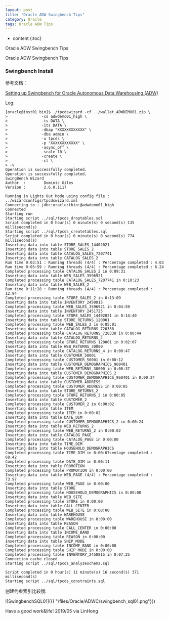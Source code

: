 ```yaml
---
layout: post
title: "Oracle ADW Swingbench Tips"
category: Oracle
tags: Oracle ADW Tips
---
```


* content
{:toc}

Oracle ADW Swingbench Tips

Oracle ADW Swingbench Tips










### Swingbench Install

参考文档：

[Setting up Swingbench for Oracle Autonomous Data Warehousing (ADW)](http://www.dominicgiles.com/blog/files/7fd178b363b32b85ab889edfca6cadb2-170.html)



Log:

	[oracle@inst01 bin]$ ./tpcdswizard -cf ../wallet_ADWDEMO01.zip \
	>               -cs adwdemo01_high \
	>               -ts DATA \
	>               -its DATA \
	>               -dbap "XXXXXXXXXXXX" \
	>               -dba admin \
	>               -u tpcds \
	>               -p "XXXXXXXXXXXX" \
	>               -async_off \
	>               -scale 10 \
	>               -create \
	>               -cl \
	> -v
	Operation is successfully completed.
	Operation is successfully completed.
	SwingBench Wizard
	Author  :        Dominic Giles
	Version :        2.6.0.1117

	Running in Lights Out Mode using config file : ../wizardconfigs/tpcdswizard.xml
	Connecting to : jdbc:oracle:thin:@adwdemo01_high
	Connected
	Starting run
	Starting script ../sql/tpcds_droptables.sql
	Script completed in 0 hour(s) 0 minute(s) 0 second(s) 135 millisecond(s)
	Starting script ../sql/tpcds_createtables.sql
	Script completed in 0 hour(s) 0 minute(s) 0 second(s) 774 millisecond(s)
	Inserting data into table STORE_SALES_14402021
	Inserting data into table STORE_SALES_2
	Inserting data into table CATALOG_SALES_7207741
	Inserting data into table CATALOG_SALES_2
	Run time 0:03:51 : Running threads (4/4) : Percentage completed : 4.03
	Run time 0:05:59 : Running threads (4/4) : Percentage completed : 6.24
	Completed processing table CATALOG_SALES_2 in 0:09:31
	Inserting data into table WEB_SALES_3596921
	Completed processing table CATALOG_SALES_7207741 in 0:10:23
	Inserting data into table WEB_SALES_2
	Run time 0:11:28 : Running threads (4/4) : Percentage completed : 12.94
	Completed processing table STORE_SALES_2 in 0:13:09
	Inserting data into table INVENTORY_2450815
	Completed processing table WEB_SALES_3596921 in 0:04:59
	Inserting data into table INVENTORY_2451725
	Completed processing table STORE_SALES_14402021 in 0:14:40
	Inserting data into table STORE_RETURNS_120001
	Completed processing table WEB_SALES_2 in 0:05:01
	Inserting data into table CATALOG_RETURNS_720338
	Completed processing table CATALOG_RETURNS_720338 in 0:00:44
	Inserting data into table CATALOG_RETURNS_4
	Completed processing table STORE_RETURNS_120001 in 0:02:07
	Inserting data into table WEB_RETURNS_30000
	Completed processing table CATALOG_RETURNS_4 in 0:00:47
	Inserting data into table CUSTOMER_50001
	Completed processing table CUSTOMER_50001 in 0:00:12
	Inserting data into table CUSTOMER_DEMOGRAPHICS_960401
	Completed processing table WEB_RETURNS_30000 in 0:00:37
	Inserting data into table CUSTOMER_DEMOGRAPHICS_2
	Completed processing table CUSTOMER_DEMOGRAPHICS_960401 in 0:00:24
	Inserting data into table CUSTOMER_ADDRESS
	Completed processing table CUSTOMER_ADDRESS in 0:00:05
	Inserting data into table STORE_RETURNS_2
	Completed processing table STORE_RETURNS_2 in 0:00:05
	Inserting data into table CUSTOMER_2
	Completed processing table CUSTOMER_2 in 0:00:02
	Inserting data into table ITEM
	Completed processing table ITEM in 0:00:02
	Inserting data into table DATE_DIM
	Completed processing table CUSTOMER_DEMOGRAPHICS_2 in 0:00:24
	Inserting data into table WEB_RETURNS_2
	Completed processing table WEB_RETURNS_2 in 0:00:02
	Inserting data into table CATALOG_PAGE
	Completed processing table CATALOG_PAGE in 0:00:00
	Inserting data into table TIME_DIM
	Inserting data into table HOUSEHOLD_DEMOGRAPHICS
	Completed processing table TIME_DIM in 0:00:07centage completed : 68.42
	Completed processing table DATE_DIM in 0:00:11
	Inserting data into table PROMOTION
	Completed processing table PROMOTION in 0:00:00
	Inserting data into table WEB_PAGE (4/4) : Percentage completed : 73.97
	Completed processing table WEB_PAGE in 0:00:00
	Inserting data into table STORE
	Completed processing table HOUSEHOLD_DEMOGRAPHICS in 0:00:00
	Inserting data into table WEB_SITE
	Completed processing table STORE in 0:00:00
	Inserting data into table CALL_CENTER
	Completed processing table WEB_SITE in 0:00:00
	Inserting data into table WAREHOUSE
	Completed processing table WAREHOUSE in 0:00:00
	Inserting data into table REASON
	Completed processing table CALL_CENTER in 0:00:00
	Inserting data into table INCOME_BAND
	Completed processing table REASON in 0:00:00
	Inserting data into table SHIP_MODE
	Completed processing table INCOME_BAND in 0:00:00
	Completed processing table SHIP_MODE in 0:00:00
	Completed processing table INVENTORY_2450815 in 0:07:25
	Connection cache closed
	Starting script ../sql/tpcds_analyzeschema.sql

	Script completed in 0 hour(s) 11 minute(s) 16 second(s) 371 millisecond(s)
	Starting script ../sql/tpcds_constraints.sql


创建约束索引比较慢:

![SwingbenchSQL01]({{ "/files/Oracle/ADWC/swingbench_sql01.png"}})

	
Have a good work&life! 2019/05 via LinHong



